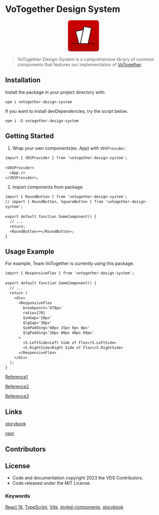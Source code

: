 # VoTogether Design System

<p align="center"><img src='./src/assets/votogether_logo.png' width='100px' height='100px' ></p>

> VoTogether-Design-System is a comprehensive library of common components that features our implementation of [VoTogether](https://votogether.com/).

## Installation

Install the package in your project directory with:

```
npm i votogether-design-system
```

If you want to install devDependencies, try the script below.

```
npm i -D votogether-design-system
```

## Getting Started

1. Wrap your own components(ex. App) with `VDSProvider`.

```tsx
import { VDSProvider } from 'votogether-design-system';

<VDSProvider>
  <App />
</VDSProvider>;
```

2. Import components from package.

```tsx
import { RoundButton } from 'votogether-design-system';
// import { RoundButton, SquareButton } from 'votogether-design-system';

export default function SomeComponent() {
  // ...
  return;
  <RoundButton>+</RoundButton>;
}
```

## Usage Example

For example, Team VoTogether is currently using this package.

```tsx
import { ResponsiveFlex } from 'votogether-design-system';

export default function SomeComponent() {
  // ...
  return (
    <div>
      <ResponsiveFlex
        breakpoint='678px'
        ratio={70}
        $smGap='20px'
        $lgGap='30px'
        $smPadding='60px 15px 0px 0px'
        $lgPadding='20px 80px 40px 60px'
      >
        <S.LeftSide>Left Side of Flex</S.LeftSide>
        <S.RightSide>Right Side of Flex</S.RightSide>
      </ResponsiveFlex>
    </div>
  );
}
```

[Reference1](https://github.com/woowacourse-teams/2023-votogether/blob/dev/frontend/src/App.tsx)

[Reference2](https://github.com/woowacourse-teams/2023-votogether/blob/dev/frontend/src/components/PostForm/index.tsx)

[Reference3](https://github.com/woowacourse-teams/2023-votogether/blob/dev/frontend/src/pages/admin/PendingReportPage/index.tsx)

## Links

[storybook](https://votogether-design-system.github.io/design-system)

[npm](https://www.npmjs.com/package/votogether-design-system)

## Contributors

## License

- Code and documentation copyright 2023 the VDS Contributors.
- Code released under the MIT License.

### Keywords

[React 18](https://react.dev), [TypeScript](https://www.typescriptlang.org/), [Vite](https://ko.vitejs.dev/guide/), [styled-components](https://styled-components.com/), [storybook](https://storybook.js.org/)
